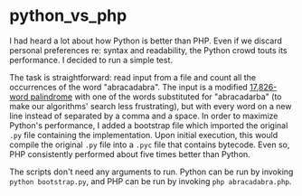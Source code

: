 python_vs_php
=============

I had heard a lot about how Python is better than PHP. Even if we discard personal preferences re: syntax and readability, the Python crowd touts its performance. I decided to run a simple test.

The task is straightforward: read input from a file and count all the occurrences of the word "abracadabra". The input is a modified [17,826-word palindrome](http://norvig.com/pal17txt.html) with one of the words substituted for "abracadarba" (to make our algorithms' search less frustrating), but with every word on a new line instead of separated by a comma and a space. In order to maximize Python's performance, I added a bootstrap file which imported the original `.py` file containing the implementation. Upon initial execution, this would compile the original `.py` file into a `.pyc` file that contains bytecode. Even so, PHP consistently performed about five times better than Python.

The scripts don't need any arguments to run. Python can be run by invoking `python bootstrap.py`, and PHP can be run by invoking `php abracadabra.php`.

